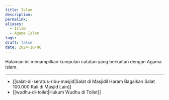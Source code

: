 ```yaml
---
title: Islam
description: 
permalink: 
aliases:
  - Islam
  - Agama Islam
tags: 
draft: false
date: 2024-10-06
---
```

Halaman ini menampilkan kumpulan catatan yang berkaitan dengan Agama Islam.

---

- [[salat-di-seratus-ribu-masjid|Salat di Masjidil Haram Bagaikan Salat 100.000 Kali di Masjid Lain]]
- [[wudhu-di-toilet|Hukum Wudhu di Toilet]] 